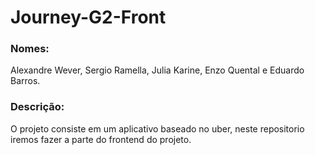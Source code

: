 # Journey-G2-Front

### Nomes:
Alexandre Wever, Sergio Ramella, Julia Karine, Enzo Quental e Eduardo Barros.

### Descrição:

O projeto consiste em um aplicativo baseado no uber, neste repositorio iremos fazer a parte do frontend do projeto.


